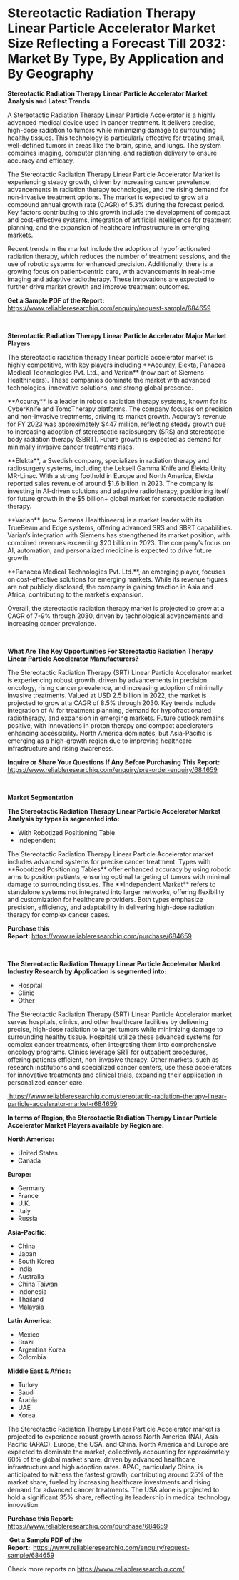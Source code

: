 <p><h1>Stereotactic Radiation Therapy Linear Particle Accelerator Market Size Reflecting a Forecast Till 2032: Market By Type, By Application and By Geography</h1></p><p><strong>Stereotactic Radiation Therapy Linear Particle Accelerator Market Analysis and Latest Trends</strong></p>
<p><p>A Stereotactic Radiation Therapy Linear Particle Accelerator is a highly advanced medical device used in cancer treatment. It delivers precise, high-dose radiation to tumors while minimizing damage to surrounding healthy tissues. This technology is particularly effective for treating small, well-defined tumors in areas like the brain, spine, and lungs. The system combines imaging, computer planning, and radiation delivery to ensure accuracy and efficacy.</p><p>The Stereotactic Radiation Therapy Linear Particle Accelerator Market is experiencing steady growth, driven by increasing cancer prevalence, advancements in radiation therapy technologies, and the rising demand for non-invasive treatment options. The market is expected to grow at a compound annual growth rate (CAGR) of 5.3% during the forecast period. Key factors contributing to this growth include the development of compact and cost-effective systems, integration of artificial intelligence for treatment planning, and the expansion of healthcare infrastructure in emerging markets.</p><p>Recent trends in the market include the adoption of hypofractionated radiation therapy, which reduces the number of treatment sessions, and the use of robotic systems for enhanced precision. Additionally, there is a growing focus on patient-centric care, with advancements in real-time imaging and adaptive radiotherapy. These innovations are expected to further drive market growth and improve treatment outcomes.</p></p>
<p><strong>Get a Sample PDF of the Report:&nbsp;</strong> <a href="https://www.reliableresearchiq.com/enquiry/request-sample/684659?utm_campaign=1834&utm_medium=2&utm_source=Github&utm_content=ia&utm_term=20012025&utm_id=stereotactic-radiation-therapy-linear-particle-accelerator">https://www.reliableresearchiq.com/enquiry/request-sample/684659</a></p>
<p>&nbsp;</p>
<p><strong>Stereotactic Radiation Therapy Linear Particle Accelerator Major Market Players</strong></p>
<p><p>The stereotactic radiation therapy linear particle accelerator market is highly competitive, with key players including **Accuray, Elekta, Panacea Medical Technologies Pvt. Ltd., and Varian** (now part of Siemens Healthineers). These companies dominate the market with advanced technologies, innovative solutions, and strong global presence.</p><p>**Accuray** is a leader in robotic radiation therapy systems, known for its CyberKnife and TomoTherapy platforms. The company focuses on precision and non-invasive treatments, driving its market growth. Accuray’s revenue for FY 2023 was approximately $447 million, reflecting steady growth due to increasing adoption of stereotactic radiosurgery (SRS) and stereotactic body radiation therapy (SBRT). Future growth is expected as demand for minimally invasive cancer treatments rises.</p><p>**Elekta**, a Swedish company, specializes in radiation therapy and radiosurgery systems, including the Leksell Gamma Knife and Elekta Unity MR-Linac. With a strong foothold in Europe and North America, Elekta reported sales revenue of around $1.6 billion in 2023. The company is investing in AI-driven solutions and adaptive radiotherapy, positioning itself for future growth in the $5 billion+ global market for stereotactic radiation therapy.</p><p>**Varian** (now Siemens Healthineers) is a market leader with its TrueBeam and Edge systems, offering advanced SRS and SBRT capabilities. Varian’s integration with Siemens has strengthened its market position, with combined revenues exceeding $20 billion in 2023. The company’s focus on AI, automation, and personalized medicine is expected to drive future growth.</p><p>**Panacea Medical Technologies Pvt. Ltd.**, an emerging player, focuses on cost-effective solutions for emerging markets. While its revenue figures are not publicly disclosed, the company is gaining traction in Asia and Africa, contributing to the market’s expansion.</p><p>Overall, the stereotactic radiation therapy market is projected to grow at a CAGR of 7-9% through 2030, driven by technological advancements and increasing cancer prevalence.</p></p>
<p>&nbsp;</p>
<p><strong>What Are The Key Opportunities For Stereotactic Radiation Therapy Linear Particle Accelerator Manufacturers?</strong></p>
<p><p>The Stereotactic Radiation Therapy (SRT) Linear Particle Accelerator market is experiencing robust growth, driven by advancements in precision oncology, rising cancer prevalence, and increasing adoption of minimally invasive treatments. Valued at USD 2.5 billion in 2022, the market is projected to grow at a CAGR of 8.5% through 2030. Key trends include integration of AI for treatment planning, demand for hypofractionated radiotherapy, and expansion in emerging markets. Future outlook remains positive, with innovations in proton therapy and compact accelerators enhancing accessibility. North America dominates, but Asia-Pacific is emerging as a high-growth region due to improving healthcare infrastructure and rising awareness.</p></p>
<p><strong>Inquire or Share Your Questions If Any Before Purchasing This Report:</strong> <a href="https://www.reliableresearchiq.com/enquiry/pre-order-enquiry/684659?utm_campaign=1834&utm_medium=2&utm_source=Github&utm_content=ia&utm_term=20012025&utm_id=stereotactic-radiation-therapy-linear-particle-accelerator">https://www.reliableresearchiq.com/enquiry/pre-order-enquiry/684659</a></p>
<p>&nbsp;</p>
<p><strong>Market Segmentation</strong></p>
<p><strong>The Stereotactic Radiation Therapy Linear Particle Accelerator Market Analysis by types is segmented into:</strong></p>
<p><ul><li>With Robotized Positioning Table</li><li>Independent</li></ul></p>
<p><p>The Stereotactic Radiation Therapy Linear Particle Accelerator market includes advanced systems for precise cancer treatment. Types with **Robotized Positioning Tables** offer enhanced accuracy by using robotic arms to position patients, ensuring optimal targeting of tumors with minimal damage to surrounding tissues. The **Independent Market** refers to standalone systems not integrated into larger networks, offering flexibility and customization for healthcare providers. Both types emphasize precision, efficiency, and adaptability in delivering high-dose radiation therapy for complex cancer cases.</p></p>
<p><strong>Purchase this Report:&nbsp;</strong><a href="https://www.reliableresearchiq.com/purchase/684659?utm_campaign=1834&utm_medium=2&utm_source=Github&utm_content=ia&utm_term=20012025&utm_id=stereotactic-radiation-therapy-linear-particle-accelerator">https://www.reliableresearchiq.com/purchase/684659</a></p>
<p>&nbsp;</p>
<p><strong>The Stereotactic Radiation Therapy Linear Particle Accelerator Market Industry Research by Application is segmented into:</strong></p>
<p><ul><li>Hospital</li><li>Clinic</li><li>Other</li></ul></p>
<p><p>The Stereotactic Radiation Therapy (SRT) Linear Particle Accelerator market serves hospitals, clinics, and other healthcare facilities by delivering precise, high-dose radiation to target tumors while minimizing damage to surrounding healthy tissue. Hospitals utilize these advanced systems for complex cancer treatments, often integrating them into comprehensive oncology programs. Clinics leverage SRT for outpatient procedures, offering patients efficient, non-invasive therapy. Other markets, such as research institutions and specialized cancer centers, use these accelerators for innovative treatments and clinical trials, expanding their application in personalized cancer care.</p></p>
<p><a href="https://www.reliableresearchiq.com/stereotactic-radiation-therapy-linear-particle-accelerator-market-r684659?utm_campaign=1834&utm_medium=2&utm_source=Github&utm_content=ia&utm_term=20012025&utm_id=stereotactic-radiation-therapy-linear-particle-accelerator">&nbsp;https://www.reliableresearchiq.com/stereotactic-radiation-therapy-linear-particle-accelerator-market-r684659</a></p>
<p><strong>In terms of Region, the Stereotactic Radiation Therapy Linear Particle Accelerator Market Players available by Region are:</strong></p>
<p>
    <p> <strong> North America: </strong>
        <ul>
            <li>United States</li>
            <li>Canada</li>
        </ul>
        </p> 
    <p> <strong> Europe: </strong>
        <ul>
            <li>Germany</li>
            <li>France</li>
            <li>U.K.</li>
            <li>Italy</li>
            <li>Russia</li>
        </ul>
        </p> 
    <p> <strong> Asia-Pacific: </strong>
        <ul>
            <li>China</li>
            <li>Japan</li>
            <li>South Korea</li>
            <li>India</li>
            <li>Australia</li>
            <li>China Taiwan</li>
            <li>Indonesia</li>
            <li>Thailand</li>
            <li>Malaysia</li>
        </ul>
        </p> 
    <p> <strong> Latin America: </strong>
        <ul>
            <li>Mexico</li>
            <li>Brazil</li>
            <li>Argentina Korea</li>
            <li>Colombia</li>
        </ul>
        </p> 
    <p> <strong> Middle East & Africa: </strong>
        <ul>
            <li>Turkey</li>
            <li>Saudi</li>
            <li>Arabia</li>
            <li>UAE</li>
            <li>Korea</li>
        </ul>
    </p>
    </p>
<p><p>The Stereotactic Radiation Therapy Linear Particle Accelerator market is projected to experience robust growth across North America (NA), Asia-Pacific (APAC), Europe, the USA, and China. North America and Europe are expected to dominate the market, collectively accounting for approximately 60% of the global market share, driven by advanced healthcare infrastructure and high adoption rates. APAC, particularly China, is anticipated to witness the fastest growth, contributing around 25% of the market share, fueled by increasing healthcare investments and rising demand for advanced cancer treatments. The USA alone is projected to hold a significant 35% share, reflecting its leadership in medical technology innovation.</p></p>
<p><strong>Purchase this Report: </strong><a href="https://www.reliableresearchiq.com/purchase/684659?utm_campaign=1834&utm_medium=2&utm_source=Github&utm_content=ia&utm_term=20012025&utm_id=stereotactic-radiation-therapy-linear-particle-accelerator">https://www.reliableresearchiq.com/purchase/684659</a></p>
<p>&nbsp;<strong>Get a Sample PDF of the Report:&nbsp;&nbsp;</strong><a href="https://www.reliableresearchiq.com/enquiry/request-sample/684659?utm_campaign=1834&utm_medium=2&utm_source=Github&utm_content=ia&utm_term=20012025&utm_id=stereotactic-radiation-therapy-linear-particle-accelerator">https://www.reliableresearchiq.com/enquiry/request-sample/684659</a></p>
<p><strong></strong></p>
<p>Check more reports on <a href="https://www.reliableresearchiq.com/?utm_campaign=1834&utm_medium=2&utm_source=Github&utm_content=ia&utm_term=20012025&utm_id=stereotactic-radiation-therapy-linear-particle-accelerator">https://www.reliableresearchiq.com/</a></p>